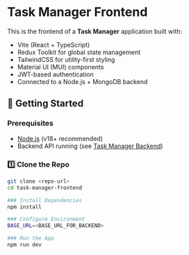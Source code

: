 # Task Manager Frontend

This is the frontend of a **Task Manager** application built with:

- Vite (React + TypeScript)
- Redux Toolkit for global state management
- TailwindCSS for utility-first styling
- Material UI (MUI) components
- JWT-based authentication
- Connected to a Node.js + MongoDB backend

## 🚀 Getting Started

### Prerequisites

- [Node.js](https://nodejs.org/) (v18+ recommended)
- Backend API running (see [Task Manager Backend](#))

### 1️⃣ Clone the Repo

```bash
git clone <repo-url>
cd task-manager-frontend

### Install Dependencies
npm install

### Configure Environment
BASE_URL=<BASE_URL_FOR_BACKEND>

### Run the App
npm run dev
